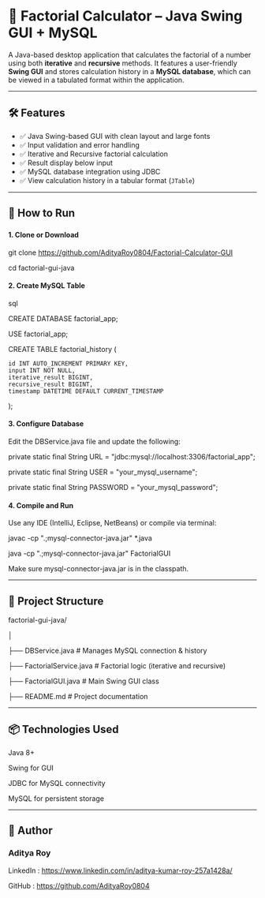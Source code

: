 
# 📐 Factorial Calculator – Java Swing GUI + MySQL

A Java-based desktop application that calculates the factorial of a number using both **iterative** and **recursive** methods. It features a user-friendly **Swing GUI** and stores calculation history in a **MySQL database**, which can be viewed in a tabulated format within the application.

---

## 🛠 Features

- ✅ Java Swing-based GUI with clean layout and large fonts
- ✅ Input validation and error handling
- ✅ Iterative and Recursive factorial calculation
- ✅ Result display below input
- ✅ MySQL database integration using JDBC
- ✅ View calculation history in a tabular format (`JTable`)

---

## 🚀 How to Run

### 
#### 1. Clone or Download

git clone https://github.com/AdityaRoy0804/Factorial-Calculator-GUI

cd factorial-gui-java

#### 2. Create MySQL Table
sql

CREATE DATABASE factorial_app;

USE factorial_app;

CREATE TABLE factorial_history (

    id INT AUTO_INCREMENT PRIMARY KEY,
    input INT NOT NULL,
    iterative_result BIGINT,
    recursive_result BIGINT,
    timestamp DATETIME DEFAULT CURRENT_TIMESTAMP
);

#### 3. Configure Database
Edit the DBService.java file and update the following:

private static final String URL = "jdbc:mysql://localhost:3306/factorial_app";

private static final String USER = "your_mysql_username";

private static final String PASSWORD = "your_mysql_password";

#### 4. Compile and Run
Use any IDE (IntelliJ, Eclipse, NetBeans) or compile via terminal:


javac -cp ".;mysql-connector-java.jar" *.java

java -cp ".;mysql-connector-java.jar" FactorialGUI

Make sure mysql-connector-java.jar is in the classpath.

---

## 📁 Project Structure


factorial-gui-java/

│

├── DBService.java         # Manages MySQL connection & history

├── FactorialService.java  # Factorial logic (iterative and recursive)

├── FactorialGUI.java      # Main Swing GUI class

├── README.md              # Project documentation

---

## 📦 Technologies Used
Java 8+

Swing for GUI

JDBC for MySQL connectivity

MySQL for persistent storage

---
## 🙌 Author

### Aditya Roy

LinkedIn : https://www.linkedin.com/in/aditya-kumar-roy-257a1428a/

GitHub : https://github.com/AdityaRoy0804
